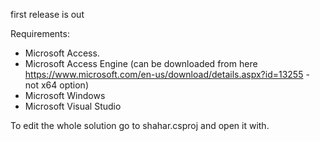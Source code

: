 first release is out

Requirements:

- Microsoft Access.
- Microsoft Access Engine (can be downloaded from here https://www.microsoft.com/en-us/download/details.aspx?id=13255 - not x64 option)
- Microsoft Windows
- Microsoft Visual Studio

To edit the whole solution go to shahar.csproj and open it with.


